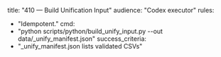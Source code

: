 title: "410 — Build Unification Input"
audience: "Codex executor"
rules:
  - "Idempotent."
cmd:
  - "python scripts/python/build_unify_input.py --out data/_unify_manifest.json"
success_criteria:
  - "_unify_manifest.json lists validated CSVs"
